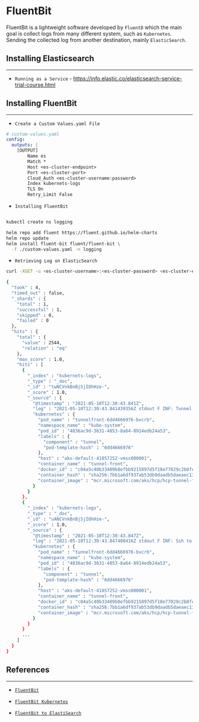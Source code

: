 # FluentBit

FluentBit is a lightweight software developed by `FluentD` which the main goal is collect logs from many different system, such as `Kubernetes`. Sending the collected log from another destination, mainly `ElasticSearch`.

## Installing Elasticsearch
---

- `Running as a Service` - https://info.elastic.co/elasticsearch-service-trial-course.html

## Installing FluentBit
---

- `Create a Custom Values.yaml File`
```yaml
# custom-values.yaml
config:
  outputs: |
    [OUTPUT]
        Name es
        Match *
        Host <es-cluster-endpoint>
        Port <es-cluster-port>
        Cloud_Auth <es-cluster-username:password>
        Index kubernets-logs
        TLS On
        Retry_Limit False
```

- `Installing FluentBit`

```bash

kubectl create ns logging

helm repo add fluent https://fluent.github.io/helm-charts
helm repo update
helm install fluent-bit fluent/fluent-bit \
  -f ./custom-values.yaml -n logging
```

- `Retrieving Log on ElasticSearch`
```bash
curl -XGET -u <es-cluster-username>:<es-cluster-password> <es-cluster-endpoint>/kubernets-logs/_search\?pretty\=true

{
  "took" : 4,
  "timed_out" : false,
  "_shards" : {
    "total" : 1,
    "successful" : 1,
    "skipped" : 0,
    "failed" : 0
  },
  "hits" : {
    "total" : {
      "value" : 2544,
      "relation" : "eq"
    },
    "max_score" : 1.0,
    "hits" : [
      {
        "_index" : "kubernets-logs",
        "_type" : "_doc",
        "_id" : "twNCVnkBnBjSjIOhHze-",
        "_score" : 1.0,
        "_source" : {
          "@timestamp" : "2021-05-10T12:30:43.841Z",
          "log" : "2021-05-10T12:30:43.841439356Z stdout F INF: Tunnel front and end both server.version == local.version, no rotation needed",
          "kubernetes" : {
            "pod_name" : "tunnelfront-6dd4666976-bvcrb",
            "namespace_name" : "kube-system",
            "pod_id" : "4836ac9d-3631-4853-8a64-8914edb24a53",
            "labels" : {
              "component" : "tunnel",
              "pod-template-hash" : "6dd4666976"
            },
            "host" : "aks-default-41057252-vmss000001",
            "container_name" : "tunnel-front",
            "docker_id" : "c04a5c40b33409b8efbb9215897d5f18e77029c2b8fe1a10f71782ac9fbe8736",
            "container_hash" : "sha256:7bb1a6df937ab53db9daadb5daeaec136e628f333e77d8e6d9bef34ed69ca7ab",
            "container_image" : "mcr.microsoft.com/aks/hcp/hcp-tunnel-front:master.0326.5"
          }
        }
      },
      {
        "_index" : "kubernets-logs",
        "_type" : "_doc",
        "_id" : "uANCVnkBnBjSjIOhHze-",
        "_score" : 1.0,
        "_source" : {
          "@timestamp" : "2021-05-10T12:30:43.847Z",
          "log" : "2021-05-10T12:30:43.847480416Z stdout F INF: Ssh to tunnelEnd is connected with pid: 186",
          "kubernetes" : {
            "pod_name" : "tunnelfront-6dd4666976-bvcrb",
            "namespace_name" : "kube-system",
            "pod_id" : "4836ac9d-3631-4853-8a64-8914edb24a53",
            "labels" : {
              "component" : "tunnel",
              "pod-template-hash" : "6dd4666976"
            },
            "host" : "aks-default-41057252-vmss000001",
            "container_name" : "tunnel-front",
            "docker_id" : "c04a5c40b33409b8efbb9215897d5f18e77029c2b8fe1a10f71782ac9fbe8736",
            "container_hash" : "sha256:7bb1a6df937ab53db9daadb5daeaec136e628f333e77d8e6d9bef34ed69ca7ab",
            "container_image" : "mcr.microsoft.com/aks/hcp/hcp-tunnel-front:master.0326.5"
          }
        }
      }
      ...
    ]
  }
}
```

## References
---

- [`FluentBit`](https://docs.fluentbit.io/manual/)

- [`FluentBit Kubernetes`](https://docs.fluentbit.io/manual/installation/kubernetes)

- [`FluentBit to ElastiSearch`](https://docs.fluentbit.io/manual/pipeline/outputs/elasticsearch#fluent-bit-elastic-cloud)
